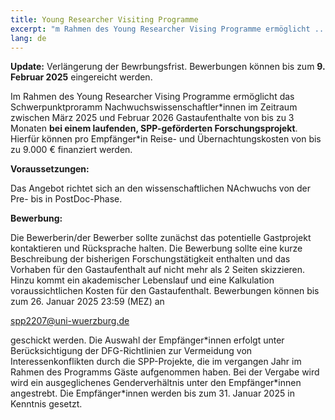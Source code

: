 ```yaml
---
title: Young Researcher Visiting Programme
excerpt: "m Rahmen des Young Researcher Vising Programme ermöglicht ..."
lang: de
---
```


**Update:** Verlängerung der Bewrbungsfrist. Bewerbungen können bis zum **9. Februar 2025** eingereicht werden. 

Im Rahmen des Young Researcher Vising Programme ermöglicht das Schwerpunktproramm Nachwuchswissenschaftler\*innen im Zeitraum zwischen März 2025 und Februar 2026 Gastaufenthalte von bis zu 3 Monaten **bei einem laufenden, SPP-geförderten Forschungsprojekt**. Hierfür können pro Empfänger\*in Reise- und Übernachtungskosten von bis zu 9.000 € finanziert werden.

**Voraussetzungen:**

Das Angebot richtet sich an den wissenschaftlichen NAchwuchs von der Pre- bis in PostDoc-Phase.

**Bewerbung:** 

Die Bewerberin/der Bewerber sollte zunächst das potentielle Gastprojekt kontaktieren und Rücksprache halten. Die Bewerbung sollte eine kurze Beschreibung der bisherigen Forschungstätigkeit enthalten und das Vorhaben für den Gastaufenthalt auf nicht mehr als 2 Seiten skizzieren. Hinzu kommt ein akademischer Lebenslauf und eine Kalkulation voraussichtlichen Kosten für den Gastaufenthalt. Bewerbungen können bis zum 26. Januar 2025 23:59 (MEZ) an

spp2207@uni-wuerzburg.de

geschickt werden. Die Auswahl der Empfänger\*innen erfolgt unter Berücksichtigung der DFG-Richtlinien zur Vermeidung von Interessenkonflikten durch die SPP-Projekte, die im vergangen Jahr im Rahmen des Programms Gäste aufgenommen haben.  Bei der Vergabe wird wird ein ausgeglichenes Genderverhältnis unter den Empfänger\*innen angestrebt. Die Empfänger\*innen werden bis zum 31. Januar 2025 in Kenntnis gesetzt.
